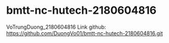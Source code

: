 # bmtt-nc-hutech-2180604816
VoTrungDuong_2180604816
Link github: https://github.com/DuongVo01/bmtt-nc-hutech-2180604816.git